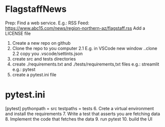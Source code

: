 # FlagstaffNews

Prep:
Find a web service.
E.g.: RSS Feed: https://www.abc15.com/news/region-northern-az/flagstaff.rss
Add a LICENSE file


1. Create a new repo on github
2. Clone the repo to you computer
2.1 E.g. in VSCode new window ..clone
2.2 copy you .vscode/settints.json
3. create src and tests directories
4. create ./requirements.txt and ./tests/requirements,txt files
  e.g.: streamlit
  e.g.: pytest
5. create a pytest.ini file
  # pytest.ini
  [pytest]
  pythonpath = src
  testpaths = tests
6. Crete a virtual environment and install the requirements
7. Write a test that asserts you are fetching data
8. Implement the code that fetches the data
9. run pytest
10. build the UI